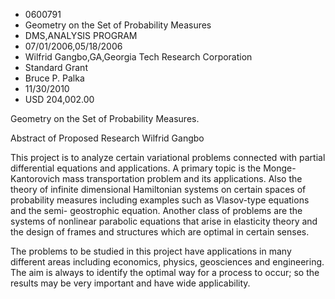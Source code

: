 
* 0600791
* Geometry on the Set of Probability Measures
* DMS,ANALYSIS PROGRAM
* 07/01/2006,05/18/2006
* Wilfrid Gangbo,GA,Georgia Tech Research Corporation
* Standard Grant
* Bruce P. Palka
* 11/30/2010
* USD 204,002.00

Geometry on the Set of Probability Measures.

Abstract of Proposed Research Wilfrid Gangbo

This project is to analyze certain variational problems connected with partial
differential equations and applications. A primary topic is the Monge-
Kantorovich mass transportation problem and its applications. Also the theory of
infinite dimensional Hamiltonian systems on certain spaces of probability
measures including examples such as Vlasov-type equations and the semi-
geostrophic equation. Another class of problems are the systems of nonlinear
parabolic equations that arise in elasticity theory and the design of frames and
structures which are optimal in certain senses.

The problems to be studied in this project have applications in many different
areas including economics, physics, geosciences and engineering. The aim is
always to identify the optimal way for a process to occur; so the results may be
very important and have wide applicability.















